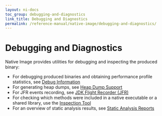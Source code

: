 ```yaml
---
layout: ni-docs
toc_group: debugging-and-diagnostics
link_title: Debugging and Diagnostics
permalink: /reference-manual/native-image/debugging-and-diagnostics/
---
```


# Debugging and Diagnostics

Native Image provides utilities for debugging and inspecting the produced binary:
 - For debugging produced binaries and obtaining performance profile statistics, see [Debug Information](DebugInfo.md)
 - For generating heap dumps, see [Heap Dump Support](guides/create-heap-dump-from-native-executable.md)
 - For JFR events recording, see [JDK Flight Recorder (JFR)](JFR.md)
 - For checking which methods were included in a native executable or a shared library, use the [Inspection Tool](InspectTool.md)
 - For an overview of static analysis results, see [Static Analysis Reports](StaticAnalysisReports.md)